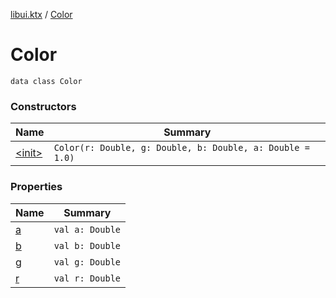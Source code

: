 [libui.ktx](../index.md) / [Color](./index.md)

# Color

`data class Color`

### Constructors

| Name | Summary |
|---|---|
| [&lt;init&gt;](-init-.md) | `Color(r: Double, g: Double, b: Double, a: Double = 1.0)` |

### Properties

| Name | Summary |
|---|---|
| [a](a.md) | `val a: Double` |
| [b](b.md) | `val b: Double` |
| [g](g.md) | `val g: Double` |
| [r](r.md) | `val r: Double` |
